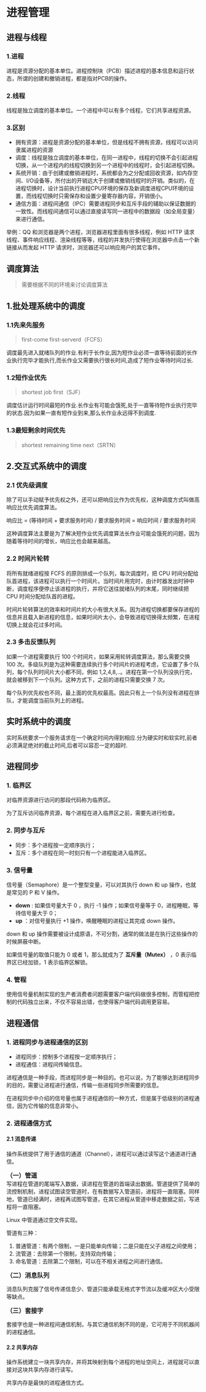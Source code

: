 # 进程管理

## 进程与线程

### 1.进程

进程是资源分配的基本单位。进程控制块（PCB）描述进程的基本信息和运行状态，所谓的创建和撤销进程，都是指对PCB的操作。

### 2.线程

线程是独立调度的基本单位。一个进程中可以有多个线程，它们共享进程资源。

### 3.区别

- 拥有资源：进程是资源分配的基本单位，但是线程不拥有资源，线程可以访问隶属进程的资源
- 调度：线程是独立调度的基本单位，在同一进程中，线程的切换不会引起进程切换，从一个进程内的线程切换到另一个进程中的线程时，会引起进程切换。
- 系统开销：由于创建或撤销进程时，系统都会为之分配或回收资源，如内存空间、I/O设备等，所付出的开销远大于创建或撤销线程时的开销。类似的，在进程切换时，设计当前执行进程CPU环境的保存及新调度进程CPU环境的设置，而线程切换时只需保存和设置少量寄存器内容，开销很小。
- 通信方面：进程间通信（IPC）需要进程同步和互斥手段的辅助以保证数据的一致性。而线程间通信可以通过直接读写同一进程中的数据段（如全局变量）来进行通信。

举例：QQ 和浏览器是两个进程，浏览器进程里面有很多线程，例如 HTTP 请求线程、事件响应线程、渲染线程等等，线程的并发执行使得在浏览器中点击一个新链接从而发起 HTTP 请求时，浏览器还可以响应用户的其它事件。

## 调度算法

> 需要根据不同的环境来讨论调度算法

## 1.批处理系统中的调度

### 1.1先来先服务
>first-come first-serverd（FCFS）

调度最先进入就绪队列的作业.有利于长作业,因为短作业必须一直等待前面的长作业执行完毕才能执行,而长作业又需要执行很长时间,造成了短作业等待时间过长.
### 1.2短作业优先
> shortest job first（SJF）

调度估计运行时间最短的作业.长作业有可能会饿死,处于一直等待短作业执行完毕的状态.因为如果一直有短作业到来,那么长作业永远得不到调度.

### 1.3最短剩余时间优先
> shortest remaining time next（SRTN）

## 2.交互式系统中的调度

### 2.1 优先级调度

除了可以手动赋予优先权之外，还可以把响应比作为优先权，这种调度方式叫做高响应比优先调度算法。

响应比 = (等待时间 + 要求服务时间) / 要求服务时间 = 响应时间 / 要求服务时间

这种调度算法主要是为了解决短作业优先调度算法长作业可能会饿死的问题，因为随着等待时间的增长，响应比也会越来越高。

### 2.2 时间片轮转

将所有就绪进程按 FCFS 的原则排成一个队列，每次调度时，把 CPU 时间分配给队首进程，该进程可以执行一个时间片。当时间片用完时，由计时器发出时钟中断，调度程序便停止该进程的执行，并将它送往就绪队列的末尾，同时继续把 CPU 时间分配给队首的进程。

时间片轮转算法的效率和时间片的大小有很大关系。因为进程切换都要保存进程的信息并且载入新进程的信息，如果时间片太小，会导致进程切换得太频繁，在进程切换上就会花过多时间。

### 2.3 多击反馈队列

如果一个进程需要执行 100 个时间片，如果采用轮转调度算法，那么需要交换 100 次。多级队列是为这种需要连续执行多个时间片的进程考虑，它设置了多个队列，每个队列时间片大小都不同，例如 1,2,4,8,..。进程在第一个队列没执行完，就会被移到下一个队列。这种方式下，之前的进程只需要交换 7 次。

每个队列优先权也不同，最上面的优先权最高。因此只有上一个队列没有进程在排队，才能调度当前队列上的进程。

## 实时系统中的调度

实时系统要求一个服务请求在一个确定时间内得到相应.分为硬实时和软实时,前者必须满足绝对的截止时间,后者可以容忍一定的超时.


## 进程同步

### 1. 临界区

对临界资源进行访问的那段代码称为临界区。

为了互斥访问临界资源，每个进程在进入临界区之前，需要先进行检查。

### 2. 同步与互斥

- 同步：多个进程按一定顺序执行；
- 互斥：多个进程在同一时刻只有一个进程能进入临界区。

### 3. 信号量

信号量（Semaphore）是一个整型变量，可以对其执行 down 和 up 操作，也就是常见的 P 和 V 操作。

-  **down**  : 如果信号量大于 0 ，执行 -1 操作；如果信号量等于 0，进程睡眠，等待信号量大于 0；
-  **up** ：对信号量执行 +1 操作，唤醒睡眠的进程让其完成 down 操作。

down 和 up 操作需要被设计成原语，不可分割，通常的做法是在执行这些操作的时候屏蔽中断。

如果信号量的取值只能为 0 或者 1，那么就成为了  **互斥量（Mutex）** ，0 表示临界区已经加锁，1 表示临界区解锁。

### 4. 管程

使用信号量机制实现的生产者消费者问题需要客户端代码做很多控制，而管程把控制的代码独立出来，不仅不容易出错，也使得客户端代码调用更容易。

## 进程通信

### 1. 进程同步与进程通信的区别

- 进程同步：控制多个进程按一定顺序执行；
- 进程通信：进程间传输信息。

进程通信是一种手段，而进程同步是一种目的。也可以说，为了能够达到进程同步的目的，需要让进程进行通信，传输一些进程同步所需要的信息。

在进程同步中介绍的信号量也属于进程通信的一种方式，但是属于低级别的进程通信，因为它传输的信息非常小。

### 2. 进程通信方式

#### 2.1 消息传递

操作系统提供了用于通信的通道（Channel），进程可以通过读写这个通道进行通信。

<font size=3>  **（一）管道**  </font></br>
写进程在管道的尾端写入数据，读进程在管道的首端读出数据。管道提供了简单的流控制机制，进程试图读空管道时，在有数据写入管道前，进程将一直阻塞。同样地，管道已经满时，进程再试图写管道，在其它进程从管道中移走数据之前，写进程将一直阻塞。

Linux 中管道通过空文件实现。

管道有三种：

1. 普通管道：有两个限制，一是只能单向传输；二是只能在父子进程之间使用；
2. 流管道：去除第一个限制，支持双向传输；
3. 命名管道：去除第二个限制，可以在不相关进程之间进行通信。

<font size=3>  **（二）消息队列**  </font></br>

消息队列克服了信号传递信息少、管道只能承载无格式字节流以及缓冲区大小受限等缺点。

<font size=3>  **（三）套接字**  </font></br>

套接字也是一种进程间通信机制，与其它通信机制不同的是，它可用于不同机器间的进程通信。

#### 2.2 共享内存

操作系统建立一块共享内存，并将其映射到每个进程的地址空间上，进程就可以直接对这块共享内存进行读写。

共享内存是最快的进程通信方式。